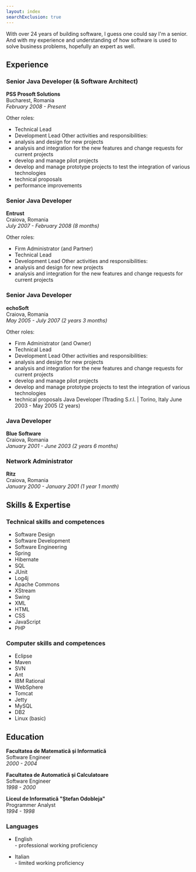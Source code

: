 ```yaml
---
layout: index
searchExclusion: true
---
```



With over 24 years of building software, I guess one could say I'm a senior.
And with my experience and understanding of how software is used to solve business problems, hopefully an expert as well.


## Experience

### Senior Java Developer (& Software Architect)
**PSS Prosoft Solutions**\
Bucharest, Romania\
*February 2008 - Present*

Other roles:
- Technical Lead
- Development Lead
  Other activities and responsibilities:
- analysis and design for new projects
- analysis and integration for the new features and change requests for current projects
- develop and manage pilot projects
- develop and manage prototype projects to test the integration of various technologies
- technical proposals
- performance improvements

### Senior Java Developer
**Entrust**\
Craiova, Romania\
*July 2007 - February 2008 (8 months)*

Other roles:
- Firm Administrator (and Partner)
- Technical Lead
- Development Lead
  Other activities and responsibilities:
- analysis and design for new projects
- analysis and integration for the new features and change requests for current projects

### Senior Java Developer
**echoSoft**\
Craiova, Romania\
*May 2005 - July 2007 (2 years 3 months)*

Other roles:
- Firm Administrator (and Owner)
- Technical Lead
- Development Lead
  Other activities and responsibilities:
- analysis and design for new projects
- analysis and integration for the new features and change requests for current projects
- develop and manage pilot projects
- develop and manage prototype projects to test the integration of various technologies
- technical proposals
  Java Developer
  ITtrading S.r.l. | Torino, Italy
  June 2003 - May 2005 (2 years)

### Java Developer
**Blue Software**\
Craiova, Romania\
*January 2001 - June 2003 (2 years 6 months)*

### Network Administrator
**Ritz**\
Craiova, Romania\
*January 2000 - January 2001 (1 year 1 month)*


## Skills & Expertise

### Technical skills and competences

- Software Design
- Software Development
- Software Engineering
- Spring
- Hibernate
- SQL
- JUnit
- Log4j
- Apache Commons
- XStream
- Swing
- XML
- HTML
- CSS
- JavaScript
- PHP

### Computer skills and competences

- Eclipse
- Maven
- SVN
- Ant
- IBM Rational
- WebSphere
- Tomcat
- Jetty
- MySQL
- DB2
- Linux (basic)


## Education

**Facultatea de Matematică și Informatică**\
Software Engineer\
*2000 - 2004*

**Facultatea de Automatică și Calculatoare**\
Software Engineer\
*1998 - 2000*

**Liceul de Informatică "Ștefan Odobleja"**\
Programmer Analyst\
*1994 - 1998*

### Languages

- English\
  \- professional working proficiency

- Italian\
  \- limited working proficiency